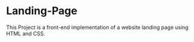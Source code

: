 # Landing-Page
This Project is a front-end implementation of a website landing page using HTML and CSS.
